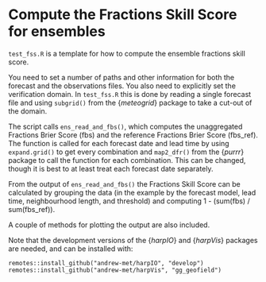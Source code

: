 # Compute the Fractions Skill Score for ensembles

`test_fss.R` is a template for how to compute the ensemble fractions skill score. 

You need to set a number of paths and other information for both the forecast and the observations files. You also need to explicitly set 
the verification domain. In `test_fss.R` this is done by reading a single forecast file and using `subgrid()` from the {_meteogrid_} package 
to take a cut-out of the domain. 

The script calls `ens_read_and_fbs()`, which computes the unaggregated Fractions Brier Score (fbs) and the reference Fractions Brier Score (fbs_ref). 
The function is called for each forecast date and lead time by using `expand.grid()` to get every combination and `map2_dfr()` from the {_purrr_} 
package to call the function for each combination. This can be changed, though it is best to at least treat each forecast date separately. 

From the output of `ens_read_and_fbs()` the Fractions Skill Score can be calculated by grouping the data (in the example by the forecast model, 
lead time, neighbourhood length, and threshold) and computing 1 - (sum(fbs) / sum(fbs_ref)). 

A couple of methods for plotting the output are also included. 

Note that the development versions of the {_harpIO_} and {_harpVis_} packages are needed, and can be installed with:

```{r}
remotes::install_github("andrew-met/harpIO", "develop")
remotes::install_github("andrew-met/harpVis", "gg_geofield")
```
